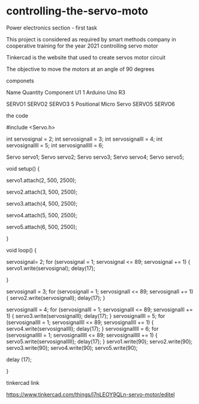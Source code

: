 # controlling-the-servo-moto
Power electronics section - first task

This project is considered as required by smart methods company in cooperative training for the year 2021 
controlling servo motor 

Tinkercad is the website that used to create servos motor circuit

The objective to move the motors at an angle of 90 degrees

componets 

Name	      Quantity      	Component
 U1	            1	         Arduino Uno R3
                           
SERVO1 
SERVO2
SERVO3        5           Positional Micro Servo
SERVO5
SERVO6	 


the code 

#include <Servo.h>

int servosignal = 2; 
int servosignall = 3; 
int servosignalll = 4; 
int servosignallll = 5; 
int servosignalllll = 6; 

Servo servo1;
Servo servo2;
Servo servo3;
Servo servo4;
Servo servo5;

void setup()
{

  servo1.attach(2, 500, 2500);

  servo2.attach(3, 500, 2500);

  servo3.attach(4, 500, 2500);

  servo4.attach(5, 500, 2500);

  servo5.attach(6, 500, 2500);

  }

void loop()
{

  servosignal= 2;
  for (servosignal = 1; servosignal <= 89; servosignal += 1) {
    servo1.write(servosignal);
 delay(17);

  }
  

  servosignall = 3;
  for (servosignall = 1; servosignall <= 89; servosignall += 1) {
    servo2.write(servosignall);
 delay(17);
  }
  
   servosignalll = 4;
  for (servosignalll = 1; servosignalll <= 89; servosignalll += 1) {
    servo3.write(servosignalll);
 delay(17);
  }
  servosignallll = 5;
  for (servosignallll = 1; servosignallll <= 89; servosignallll += 1) {
    servo4.write(servosignallll);
 delay(17);
  }
   servosignalllll = 6;
  for (servosignalllll = 1; servosignalllll <= 89; servosignalllll += 1) {
    servo5.write(servosignalllll);
 delay(17);
  }
  servo1.write(90);
  servo2.write(90);
  servo3.write(90);
  servo4.write(90);
  servo5.write(90);
  
  delay (17);
 
    
 }

tinkercad link 

https://www.tinkercad.com/things/l7nLEOY9QLn-servo-motor/editel

